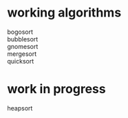 # working algorithms </br>
bogosort </br>
bubblesort </br>
gnomesort </br>
mergesort </br>
quicksort </br>

# work in progress
heapsort </br>
